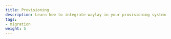 ```yaml
---
title: Provisioning
description: Learn how to integrate waylay in your provisioning system
tags:
- migration
weight: 5
---
```

